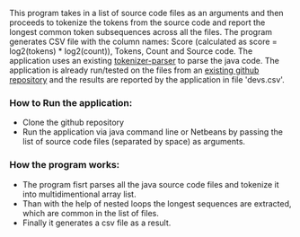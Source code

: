 This program takes in a list of source code files as an arguments and then proceeds to tokenize the tokens from the source code and report the longest common token subsequences across all the files. The program generates CSV file with the column names: Score (calculated as score = log2(tokens) * log2(count)), Tokens, Count and Source code.
The application uses an existing [tokenizer-parser](https://github.com/kevinjalbert/tokenizing-parser) to parse the java code.
The application is already run/tested on the files from an [existing github repository](https://github.com/crawljax/crawljax) and the results are reported by the application in file 'devs.csv'.
### How to Run the application:
- Clone the github repository
- Run the application via java command line or Netbeans by passing the list of source code files (separated by space) as arguments.

### How the program works:
- The program fisrt parses all the java source code files and tokenize it into multidimentional array list.
- Than with the help of nested loops the longest sequences are extracted, which are common in the list of files.
- Finally it generates a csv file as a result.
